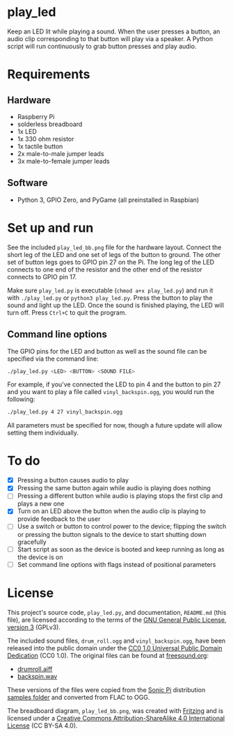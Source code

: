 # play\_led

Keep an LED lit while playing a sound. When the user presses a button, an audio clip corresponding to that button will play via a speaker. A Python script will run continuously to grab button presses and play audio.

# Requirements

## Hardware

- Raspberry Pi
- solderless breadboard
- 1x LED
- 1x 330 ohm resistor
- 1x tactile button
- 2x male-to-male jumper leads
- 3x male-to-female jumper leads

## Software

- Python 3, GPIO Zero, and PyGame (all preinstalled in Raspbian)

# Set up and run

See the included `play_led_bb.png` file for the hardware layout. Connect the short leg of the LED and one set of legs of the button to ground. The other set of button legs goes to GPIO pin 27 on the Pi. The long leg of the LED connects to one end of the resistor and the other end of the resistor connects to GPIO pin 17.

Make sure `play_led.py` is executable (`chmod a+x play_led.py`) and run it with `./play_led.py` or `python3 play_led.py`. Press the button to play the sound and light up the LED. Once the sound is finished playing, the LED will turn off. Press `Ctrl+C` to quit the program.

## Command line options

The GPIO pins for the LED and button as well as the sound file can be specified via the command line:

```bash
./play_led.py <LED> <BUTTON> <SOUND FILE>
```

For example, if you've connected the LED to pin 4 and the button to pin 27 and you want to play a file called `vinyl_backspin.ogg`, you would run the following:

```bash
./play_led.py 4 27 vinyl_backspin.ogg
```

All parameters must be specified for now, though a future update will allow setting them individually.

# To do

- [X] Pressing a button causes audio to play
- [X] Pressing the same button again while audio is playing does nothing
- [ ] Pressing a different button while audio is playing stops the first clip and plays a new one
- [X] Turn on an LED above the button when the audio clip is playing to provide feedback to the user
- [ ] Use a switch or button to control power to the device; flipping the switch or pressing the button signals to the device to start shutting down gracefully
- [ ] Start script as soon as the device is booted and keep running as long as the device is on
- [ ] Set command line options with flags instead of positional parameters

# License

This project's source code, `play_led.py`, and documentation, `README.md` (this file), are licensed according to the terms of the [GNU General Public License, version 3](https://www.gnu.org/licenses/gpl-3.0.en.html) (GPLv3).

The included sound files, `drum_roll.ogg` and `vinyl_backspin.ogg`, have been released into the public domain under the [CC0 1.0 Universal Public Domain Dedication](https://creativecommons.org/publicdomain/zero/1.0/) (CC0 1.0). The original files can be found at [freesound.org](https://freesound.org/):

- [drumroll.aiff](https://freesound.org/people/Heigh-hoo/sounds/19433)
- [backspin.wav](https://freesound.org/people/il112/sounds/182316/)

These versions of the files were copied from the [Sonic Pi](https://sonic-pi.net/) distribution [samples folder](https://github.com/samaaron/sonic-pi/tree/master/etc/samples) and converted from FLAC to OGG.

The breadboard diagram, `play_led_bb.png`, was created with [Fritzing](http://fritzing.org/) and is licensed under a [Creative Commons Attribution-ShareAlike 4.0 International License](https://creativecommons.org/licenses/by-sa/4.0/) (CC BY-SA 4.0).
